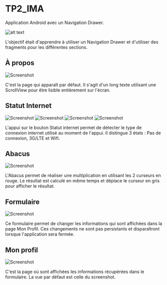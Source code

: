# TP2_IMA

Application Android avec un Navigation Drawer.

![alt text](https://github.com/PLR2388/TP2_IMA/blob/master/image/NavigationDrawer.png?raw=true)

L'objectif était d'apprendre à utiliser un Navigation Drawer et d'utiliser des fragments pour les différentes sections. 

## À propos

![Screenshot](https://github.com/PLR2388/TP2_IMA/blob/master/image/A%20Propos.pngraw=true)

C'est la page qui apparaît par défaut. Il s'agit d'un long texte utilisant une ScrollView pour être lisible entièrement sur l'écran.

## Statut Internet

![Screenshot](https://github.com/PLR2388/TP2_IMA/blob/master/image/Statut%20internet.png)
![Screenshot](https://github.com/PLR2388/TP2_IMA/blob/master/image/No%20connection.png?raw=true)
![Screenshot](https://github.com/PLR2388/TP2_IMA/blob/master/image/3G%20LTE%20internet.png?raw=true)
![Screenshot](https://github.com/PLR2388/TP2_IMA/blob/master/image/Wifi%20internet.png?raw=true)

L'appui sur le bouton Statut internet permet de détecter le type de connexion internet utilisé au moment de l'appui. Il distingue 3 états : Pas de connexion, 3G/LTE et Wifi.

## Abacus

![Screenshot](https://github.com/PLR2388/TP2_IMA/blob/master/image/Abacus.png?raw=true)

L'Abacus permet de réaliser une multiplication en utilisant les 2 curseurs en rouge. Le résultat est calculé en même temps et déplace le curseur en gris pour afficher le résultat.

## Formulaire
![Screenshot](https://github.com/PLR2388/TP2_IMA/blob/master/image/Formulaire.png?raw=true)

Ce formulaire permet de changer les informations qui sont affichées dans la page Mon Profil. Ces changements ne sont pas persistants et disparaîtront lorsque l'application sera fermée. 

## Mon profil
![Screenshot](https://github.com/PLR2388/TP2_IMA/blob/master/image/Mon%20profil.png?raw=true)

C'est la page où sont affichées les informations récupérées dans le formulaire. La vue par défaut est celle du screenshot.
